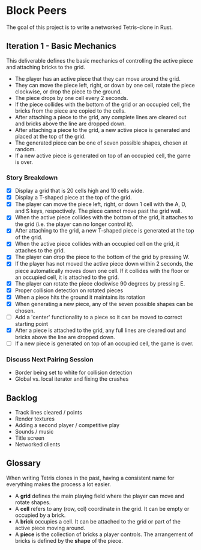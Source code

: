 # Block Peers

The goal of this project is to write a networked Tetris-clone in Rust.

## Iteration 1 - Basic Mechanics

This deliverable defines the basic mechanics of controlling the active piece and attaching bricks to the grid.

* The player has an active piece that they can move around the grid.
* They can move the piece left, right, or down by one cell, rotate the piece clockwise, or drop the piece to the ground.
* The piece drops by one cell every 2 seconds.
* If the piece collides with the bottom of the grid or an occupied cell, the bricks from the piece are copied to the cells.
* After attaching a piece to the grid, any complete lines are cleared out and bricks above the line are dropped down.
* After attaching a piece to the grid, a new active piece is generated and placed at the top of the grid.
* The generated piece can be one of seven possible shapes, chosen at random.
* If a new active piece is generated on top of an occupied cell, the game is over.

### Story Breakdown

* [x] Display a grid that is 20 cells high and 10 cells wide.
* [x] Display a T-shaped piece at the top of the grid.
* [x] The player can move the piece left, right, or down 1 cell with the A, D, and S keys, respectively. The piece cannot move past the grid wall.
* [x] When the active piece collides with the bottom of the grid, it attaches to the grid (i.e. the player can no longer control it).
* [x] After attaching to the grid, a new T-shaped piece is generated at the top of the grid.
* [x] When the active piece collides with an occupied cell on the grid, it attaches to the grid.
* [x] The player can drop the piece to the bottom of the grid by pressing W.
* [x] If the player has not moved the active piece down within 2 seconds, the piece automatically moves down one cell. If it collides with the floor or an occupied cell, it is attached to the grid.
* [x] The player can rotate the piece clockwise 90 degrees by pressing E.
* [x] Proper collision detection on rotated pieces
* [x] When a piece hits the ground it maintains its rotation
* [x] When generating a new piece, any of the seven possible shapes can be chosen.
* [ ] Add a 'center' functionality to a piece so it can be moved to correct starting point
* [x] After a piece is attached to the grid, any full lines are cleared out and bricks above the line are dropped down.
* [ ] If a new piece is generated on top of an occupied cell, the game is over.

### Discuss Next Pairing Session

* Border being set to white for collision detection
* Global vs. local iterator and fixing the crashes

## Backlog

* Track lines cleared / points
* Render textures
* Adding a second player / competitive play
* Sounds / music
* Title screen
* Networked clients

## Glossary

When writing Tetris clones in the past, having a consistent name for everything makes the process a lot easier.

* A **grid** defines the main playing field where the player can move and rotate shapes.
* A **cell** refers to any (row, col) coordinate in the grid. It can be empty or occupied by a brick.
* A **brick** occupies a cell. It can be attached to the grid or part of the active piece moving around.
* A **piece** is the collection of bricks a player controls. The arrangement of bricks is defined by the **shape** of the piece.
